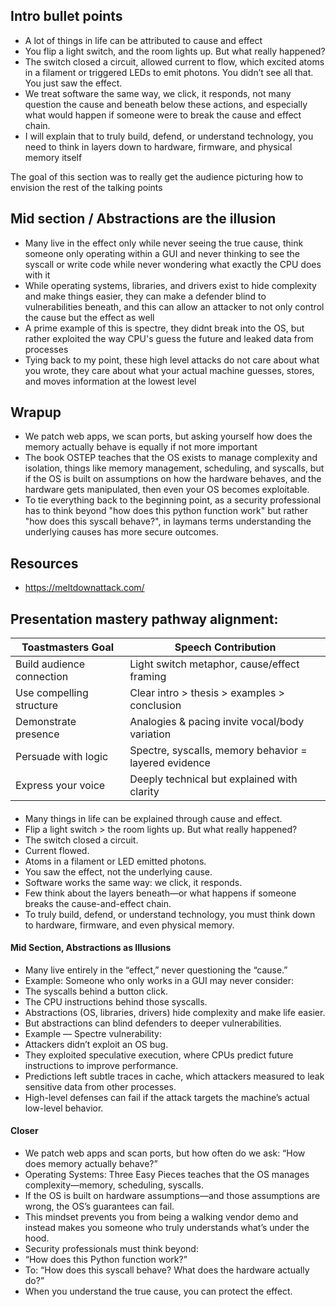 ## Intro bullet points 

- A lot of things in life can be attributed to cause and effect
- You flip a light switch, and the room lights up. But what really happened?
- The switch closed a circuit, allowed current to flow, which excited atoms in a filament or triggered LEDs to emit photons.
You didn’t see all that. You just saw the effect.
- We treat software the same way, we click, it responds, not many question the cause and beneath below these actions, and especially what would happen if someone were to break the cause and effect chain.
- I will explain that to truly build, defend, or understand technology, you need to think in layers down to hardware, firmware, and physical memory itself

The goal of this section was to really get the audience picturing how to envision the rest of the talking points 

## Mid section / Abstractions are the illusion

- Many live in the effect only while never seeing the true cause, think someone only operating within a GUI and never thinking to see the syscall or write code while never wondering what exactly the CPU does with it
- While operating systems, libraries, and drivers exist to hide complexity and make things easier, they can make a defender blind to vulnerabilities beneath, and this can allow an attacker to not only control the cause but the effect as well
- A prime example of this is spectre, they didnt break into the OS, but rather exploited the way CPU's guess the future and leaked data from processes
- Tying back to my point, these high level attacks do not care about what you wrote, they care about what your actual machine guesses, stores, and moves information at the lowest level

## Wrapup 

- We patch web apps, we scan ports, but asking yourself how does the memory actually behave is equally if not more important
- The book OSTEP teaches that the OS exists to manage complexity and isolation, things like memory management, scheduling, and syscalls, but if the OS is built on assumptions on how the hardware behaves, and the hardware gets manipulated, then even your OS becomes exploitable.
- To tie everything back to the beginning point, as a security professional has to think beyond "how does this python function work" but rather "how does this syscall behave?", in laymans terms understanding the underlying causes has more secure outcomes.

## Resources
- https://meltdownattack.com/

## Presentation mastery pathway alignment: 

| Toastmasters Goal         |      Speech Contribution                              |
| ------------------------- | ----------------------------------------------------- |
| Build audience connection | Light switch metaphor, cause/effect framing           |
| Use compelling structure  | Clear intro > thesis > examples > conclusion          |
| Demonstrate presence      | Analogies & pacing invite vocal/body variation        |
| Persuade with logic       | Spectre, syscalls, memory behavior = layered evidence |
| Express your voice        | Deeply technical but explained with clarity           |

####
- Many things in life can be explained through cause and effect.
- Flip a light switch > the room lights up. But what really happened?
- The switch closed a circuit.
- Current flowed.
- Atoms in a filament or LED emitted photons.
- You saw the effect, not the underlying cause.
- Software works the same way: we click, it responds.
- Few think about the layers beneath—or what happens if someone breaks the cause-and-effect chain.
- To truly build, defend, or understand technology, you must think down to hardware, firmware, and even physical memory.

#### Mid Section, Abstractions as Illusions
- Many live entirely in the “effect,” never questioning the “cause.”
- Example: Someone who only works in a GUI may never consider:
- The syscalls behind a button click.
- The CPU instructions behind those syscalls.
- Abstractions (OS, libraries, drivers) hide complexity and make life easier.
- But abstractions can blind defenders to deeper vulnerabilities.
- Example — Spectre vulnerability:
- Attackers didn’t exploit an OS bug.
- They exploited speculative execution, where CPUs predict future instructions to improve performance.
- Predictions left subtle traces in cache, which attackers measured to leak sensitive data from other processes.
- High-level defenses can fail if the attack targets the machine’s actual low-level behavior.

#### Closer
- We patch web apps and scan ports, but how often do we ask: “How does memory actually behave?”
- Operating Systems: Three Easy Pieces teaches that the OS manages complexity—memory, scheduling, syscalls.
- If the OS is built on hardware assumptions—and those assumptions are wrong, the OS’s guarantees can fail.
- This mindset prevents you from being a walking vendor demo and instead makes you someone who truly understands what’s under the hood.
- Security professionals must think beyond:
- “How does this Python function work?”
- To: “How does this syscall behave? What does the hardware actually do?”
- When you understand the true cause, you can protect the effect.
